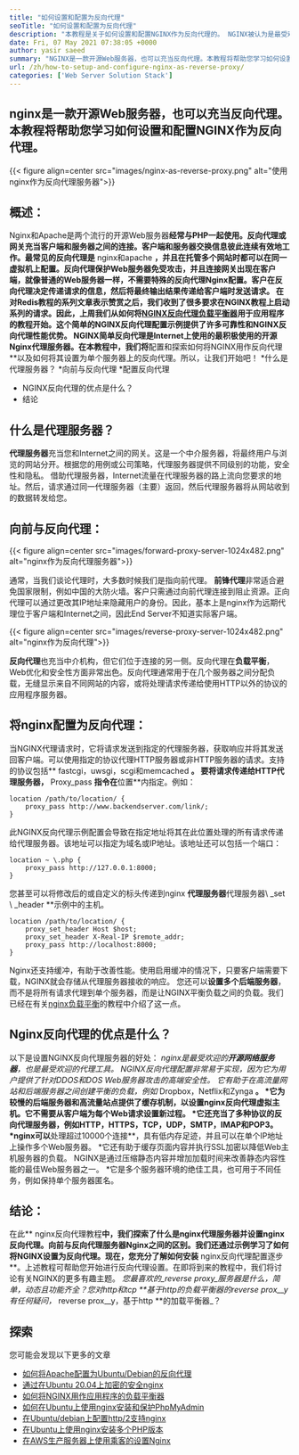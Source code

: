 ```yaml
---
title: "如何设置和配置为反向代理" 
seoTitle: "如何设置和配置为反向代理" 
description: "本教程是关于如何设置和配置NGINX作为反向代理的。 NGINX被认为是最受欢迎的开源反向代理网络服务器之一。" 
date: Fri, 07 May 2021 07:38:05 +0000
author: yasir saeed
summary: "NGINX是一款开源Web服务器，也可以充当反向代理。本教程将帮助您学习如何设置和配置NGINX作为反向代理。" 
url: /zh/how-to-setup-and-configure-nginx-as-reverse-proxy/
categories: ['Web Server Solution Stack']
---
```


## nginx是一款开源Web服务器，也可以充当反向代理。本教程将帮助您学习如何设置和配置NGINX作为反向代理。

{{< figure align=center src="images/nginx-as-reverse-proxy.png" alt="使用nginx作为反向代理服务器">}}


## 概述：
Nginx和Apache是​​两个流行的开源Web服务器**经常与PHP一起使用。反向代理或网关充当客户端和服务器之间的连接。客户端和服务器交换信息彼此连续有效地工作。最常见的反向代理是** nginx和apache **，并且在托管多个网站时都可以在同一虚拟机上配置。反向代理保护Web服务器免受攻击，并且连接网关出现在客户端，就像普通的Web服务器一样，不需要特殊的反向代理Nginx配置。客户在反向代理决定传递请求的信息，然后将最终输出结果传递给客户端时发送请求。
在对Redis教程的系列文章表示赞赏之后，我们收到了很多要求在NGINX教程上启动系列的请求。因此，上周我们从如何将[NGINX反向代理负载平衡器][1]用于应用程序的教程开始。这个简单的NGINX反向代理配置示例提供了许多可靠性和NGINX反向代理性能优势。 NGINX简单反向代理是Internet上使用的最积极使用的开源Nginx代理服务器。在本教程中，我们将**配置和探索如何将NGINX用作反向代理**以及如何将其设置为单个服务器上的反向代理。所以，让我们开始吧！
  *什么是代理服务器？
  *向前与反向代理
  *配置反向代理
  * NGINX反向代理的优点是什么？
  * 结论

## 什么是代理服务器？
**代理服务器**充当您和Internet之间的网关。这是一个中介服务器，将最终用户与浏览的网站分开。根据您的用例或公司策略，代理服务器提供不同级别的功能，安全性和隐私。
借助代理服务器，Internet流量在代理服务器的路上流向您要求的地址。然后，请求通过同一代理服务器（主要）返回，然后代理服务器将从网站收到的数据转发给您。

## 向前与反向代理：

{{< figure align=center src="images/forward-proxy-server-1024x482.png" alt="nginx作为反向代理服务器">}}

通常，当我们谈论代理时，大多数时候我们是指向前代理。 **前锋代理**非常适合避免国家限制，例如中国的大防火墙。客户只需通过向前代理连接到阻止资源。正向代理可以通过更改其IP地址来隐藏用户的身份。因此，基本上是nginx作为远期代理位于客户端和Internet之间，因此End Server不知道实际客户端。

{{< figure align=center src="images/reverse-proxy-server-1024x482.png" alt="nginx作为反向代理">}}

**反向代理**也充当中介机构，但它们位于连接的另一侧。反向代理在**负载平衡**，Web优化和安全性方面非常出色。反向代理通常用于在几个服务器之间分配负载，无缝显示来自不同网站的内容，或将处理请求传递给使用HTTP以外的协议的应用程序服务器。

## 将nginx配置为反向代理：
当NGINX代理请求时，它将请求发送到指定的代理服务器，获取响应并将其发送回客户端。可以使用指定的协议代理HTTP服务器或非HTTP服务器的请求。支持的协议包括** fastcgi，uwsgi，scgi和memcached **。
要将请求传递给HTTP代理服务器，** Proxy_pass **指令在**位置**内指定。例如：
```
location /path/to/location/ {
    proxy_pass http://www.backendserver.com/link/;
}
```
此NGINX反向代理示例配置会导致在指定地址将其在此位置处理的所有请求传递给代理服务器。该地址可以指定为域名或IP地址。该地址还可以包括一个端口：
```
location ~ \.php {
    proxy_pass http://127.0.0.1:8000;
}
```
您甚至可以将修改后的或自定义的标头传递到nginx **代理服务器**代理服务器\ _set \ _header **示例中的主机。
```
location /path/to/location/ {
    proxy_set_header Host $host;
    proxy_set_header X-Real-IP $remote_addr;
    proxy_pass http://localhost:8000;
}
```
Nginx还支持缓冲，有助于改善性能。使用启用缓冲的情况下，只要客户端需要下载，NGINX就会存储从代理服务器接收的响应。
您还可以**设置多个后端服务器**，而不是将所有请求代理到单个服务器，而是让NGINX平衡负载之间的负载。我们已经在有关[nginx负载平衡][1]的教程中介绍了这一点。

## Nginx反向代理的优点是什么？
以下是设置NGINX反向代理服务器的好处：
  *nginx是最受欢迎的**开源网络服务器**，也是最受欢迎的代理工具。 NGINX反向代理配置非常易于实现，因为它为用户提供了针对DDOS和DOS Web服务器攻击的高端安全性。
  *它有助于在高流量网站和后端服务器之间创建平衡的负载，例如** Dropbox，Netflix和Zynga **。
  *它为较慢的后端服务器和高流量站点提供了缓存机制，以设置nginx反向代理虚拟主机。它不需要从客户端为每个Web请求设置新过程。
  *它还充当了多种协议的反向代理服务器，例如HTTP，HTTPS，TCP，UDP，SMTP，IMAP和POP3。
  *nginx可以**处理超过10000个连接**，具有低内存足迹，并且可以在单个IP地址上操作多个Web服务器。
  *它还有助于缓存页面内容并执行SSL加密以降低Web主机服务器的负载。 NGINX是通过压缩静态内容并增加加载时间来改善静态内容性能的最佳Web服务器之一。
  *它是多个服务器环境的绝佳工具，也可用于不同任务，例如保持单个服务器匿名。

## 结论：
在此** nginx反向代理教程**中，我们探索了什么是nginx代理服务器并设置nginx反向代理。向前与反向代理服务器Nginx之间的区别。我们还通过示例学习了如何将NGINX设置为反向代理。现在，您充分了解如何安装** nginx反向代理配置逐步**。上述教程可帮助您开始进行反向代理设置。在即将到来的教程中，我们将讨论有关NGINX的更多有趣主题。
_您最喜欢的_reverse proxy_服务器是什么，简单，动态且功能齐全？您对http和tcp **基于http的负载平衡器的reverse prox__y有任何疑问，_ reverse prox__y，基于http **的加载平衡器_？

## 探索
您可能会发现以下更多的文章
  * [如何将Apache配置为Ubuntu/Debian的反向代理][3]
  * [通过在Ubuntu 20.04上加密的安全nginx][4]
  * [如何将NGINX用作应用程序的负载平衡器][1]
  * [如何在Ubuntu上使用nginx安装和保护PhpMyAdmin][5]
  * [在Ubuntu/debian上配置http/2支持nginx][6]
  * [在Ubuntu上使用nginx安装多个PHP版本][7]
  * [在AWS生产服务器上使用乘客的设置Nginx][8]

  
[1]: https://blog.containerize.com/web-server-solution-stack/how-to-use-nginx-as-load-balancer-for-your-application/
[2]: mailto:yasir.saeed@aspose.com
[3]: https://blog.containerize.com/web-server-solution-stack/how-to-configure-apache-as-a-reverse-proxy-for-ubuntudebian/
[4]: https://blog.containerize.com/web-server-solution-stack/how-to-secure-nginx-with-letsencrypt-on-ubuntu-20-04/
[5]: https://blog.containerize.com/web-server-solution-stack/how-to-install-and-secure-phpmyadmin-with-nginx-on-ubuntu/
[6]: https://blog.containerize.com/web-server-solution-stack/how-to-configure-http2-support-in-nginx-on-ubuntudebian/
[7]: https://blog.containerize.com/web-server-solution-stack/how-to-install-multiple-php-versions-with-nginx-on-ubuntu/
[8]: https://blog.containerize.com/web-server-solution-stack/how-to-setup-nginx-with-passenger-on-aws-production-server/
